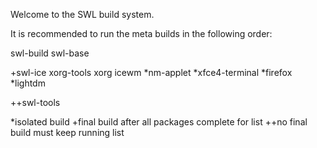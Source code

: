Welcome to the SWL build system.

It is recommended to run the meta builds in the following order:

swl-build
swl-base

+swl-ice
  xorg-tools
  xorg
  icewm
  *nm-applet
  *xfce4-terminal
  *firefox
  *lightdm

++swl-tools



*isolated build
+final build after all packages complete for list
++no final build must keep running list

